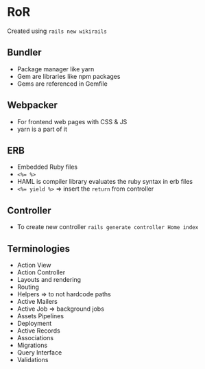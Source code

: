 # RoR

Created using `rails new wikirails`

## Bundler
* Package manager like yarn
* Gem are libraries like npm packages
* Gems are referenced in Gemfile

## Webpacker
* For frontend web pages with CSS & JS
* yarn is a part of it


## ERB
* Embedded Ruby files
* `<%= %>`
* HAML is compiler library evaluates the ruby syntax in erb files
* `<%= yield %>` => insert the `return` from controller

## Controller
* To create new controller `rails generate controller Home index`

## Terminologies
* Action View
* Action Controller
* Layouts and rendering
* Routing
* Helpers => to not hardcode paths
* Active Mailers
* Active Job => background jobs
* Assets Pipelines
* Deployment
* Active Records
* Associations
* Migrations
* Query Interface
* Validations